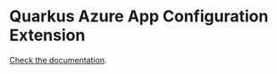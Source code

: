 # Quarkus Azure App Configuration Extension

[Check the documentation](https://docs.quarkiverse.io/quarkus-azure-services/dev/quarkus-azure-app-configuration.html).
